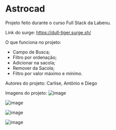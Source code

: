 # Astrocad
Projeto feito durante o curso Full Stack da Labenu.

Link do surge:
https://dull-tiger.surge.sh/

O que funciona no projeto:
- Campo de Busca;
- Filtro por ordenação;
- Adicionar na sacola;
- Remover da Sacola;
- Filtro por valor máximo e mínimo.

Autores do projeto: Carlise, Antônio e Diego



Imagens do projeto:
![image](https://user-images.githubusercontent.com/92445126/160175476-bbfafae1-d25d-4cc4-aab4-406e8f824c89.png)

![image](https://user-images.githubusercontent.com/92445126/160175592-1fb9f13f-99d8-4a78-b6ff-4329ab1a54fc.png)

![image](https://user-images.githubusercontent.com/92445126/160175662-af625723-26a2-4bd2-a4fa-38bfd645f061.png)

![image](https://user-images.githubusercontent.com/92445126/160175992-50f24a2d-ef92-4475-9f5a-32a43a58ce47.png)



